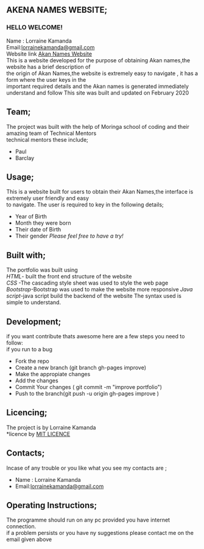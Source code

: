 ## **AKENA NAMES WEBSITE;**<br/>
  ### HELLO WELCOME! <br/>
  Name : Lorraine Kamanda <br/>
 Email:lorrainekamanda@gmail.com <br/>
 Website link [ Akan Names Website](https://lorrainekamanda.github.io/project-2/) <br/>
 This is a website developed for the purpose of obtaining Akan names,the website has a brief description of  <br/>
 the origin of Akan Names,the website is extremely easy to navigate , it has a form where the user keys in the <br/>
 important required details  and the  Akan names is generated immediately  <br/>
 understand and follow  This site was built and updated on February 2020<br/>
 


## **Team;**<br/>
The project was built with the help of Moringa school  of coding and their amazing team of Technical Mentors<br/>
technical mentors these include;<br/>
* Paul<br/>
* Barclay <br/>

## **Usage;**<br/>
This is a  website built for users to obtain their Akan Names,the interface is extremely user friendly and easy <br/> 
to navigate.
The user is required to key in the following details;<br/> 
* Year of Birth
* Month they were born 
* Their date of Birth
* Their gender 
*Please feel free to have a try!*<br/>


 ## **Built with;**<br/>
The portfolio was built  using<br/>
 *HTML*- built the front end structure of the website <br/>
 *CSS* -The cascading style sheet was used to style the web page<br/>
 *Bootstrap*-Bootstrap was used to make the website more responsive
 *Java script*-java script build the backend of the website
The syntax used is simple to understand.<br/>

## **Development;**<br/>
if you want contribute thats awesome here are a few steps you need to follow:<br/>
if you run to a bug<br/>
* Fork the repo<br/>
* Create a new branch (git branch gh-pages improve)<br/>
* Make the appropiate changes<br/>
* Add the changes<br/>
* Commit Your changes ( git commit -m "improve portfolio")<br/>
* Push to the branch(git push -u origin gh-pages improve )<br/>

## **Licencing;**<br/>
The project is by Lorraine Kamanda<br/>
*licence by [MIT LICENCE](licence.txt)<br/> 


## **Contacts;**<br/>
Incase of any trouble or you like what you see my contacts are ;<br/>  
* Name : Lorraine Kamanda
* Email:lorrainekamanda@gmail.com 

## **Operating Instructions;**<br/>
The programme should run on any pc provided you have internet connection.<br/>
if a problem persists or you have ny suggestions please contact  me on the email given above <br/>

